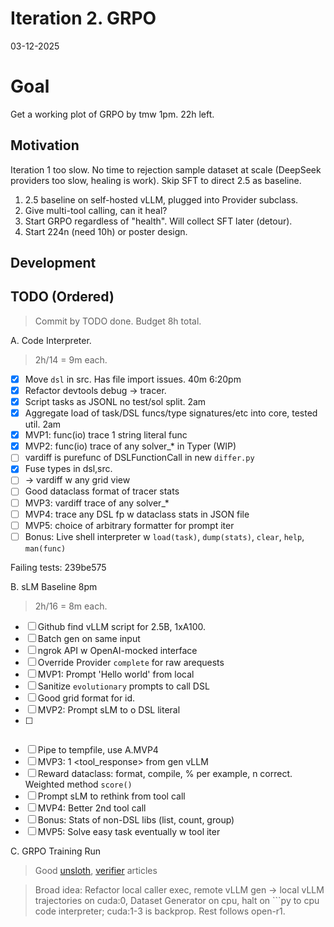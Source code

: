 # Iteration 2. GRPO
 
03-12-2025

# Goal

Get a working plot of GRPO by tmw 1pm. 22h left.

## Motivation

Iteration 1 too slow. No time to rejection sample dataset at scale (DeepSeek providers too slow, healing is work). Skip SFT to direct 2.5 as baseline.
1. 2.5 baseline on self-hosted vLLM, plugged into Provider subclass.
2. Give multi-tool calling, can it heal?
3. Start GRPO regardless of "health". Will collect SFT later (detour).
4. Start 224n (need 10h) or poster design.

## Development

## TODO (Ordered)

> Commit by TODO done. Budget 8h total.

A. Code Interpreter.
> 2h/14 = 9m each.
- [x] Move `dsl` in src. Has file import issues. 40m 6:20pm
- [x] Refactor devtools debug -> tracer.
- [x] Script tasks as JSONL no test/sol split. 2am
- [x] Aggregate load of task/DSL funcs/type signatures/etc into core, tested util. 2am
- [x] MVP1: func(io) trace 1 string literal func
- [x] MVP2: func(io) trace of any solver_* in Typer (WIP)
- [ ] vardiff is purefunc of DSLFunctionCall in new `differ.py`
- [x] Fuse types in dsl,src.
- [ ] -> vardiff w any grid view
- [ ] Good dataclass format of tracer stats
- [ ] MVP3: vardiff trace of any solver_*
- [ ] MVP4: trace any DSL fp w dataclass stats in JSON file
- [ ] MVP5: choice of arbitrary formatter for prompt iter
- [ ] Bonus: Live shell interpreter w `load(task)`, `dump(stats)`, `clear`, `help`, `man(func)`

Failing tests: 239be575

B. sLM Baseline 8pm
> 2h/16 = 8m each.
- [ ] Github find vLLM script for 2.5B, 1xA100.
- [ ] Batch gen on same input
- [ ] ngrok API w OpenAI-mocked interface
- [ ] Override Provider `complete` for raw arequests
- [ ] MVP1: Prompt 'Hello world' from local
- [ ] Sanitize `evolutionary` prompts to call DSL
- [ ] Good grid format for id.
- [ ] MVP2: Prompt sLM to o DSL literal
- [ ] ```py format reward 
- [ ] Pipe to tempfile, use A.MVP4
- [ ] MVP3: 1 <tool_response> from gen vLLM
- [ ] Reward dataclass: format, compile, % per example, n correct. Weighted method `score()` 
- [ ] Prompt sLM to rethink from tool call
- [ ] MVP4: Better 2nd tool call
- [ ] Bonus: Stats of non-DSL libs (list, count, group)
- [ ] MVP5: Solve easy task eventually w tool iter

C. GRPO Training Run
> Good [unsloth](https://docs.unsloth.ai/basics/reasoning-grpo-and-rl), [verifier](https://github.com/willccbb/verifiers/blob/main/verifiers/envs/code_env.py) articles

> Broad idea: Refactor local caller exec, remote vLLM gen -> local vLLM trajectories on cuda:0, Dataset Generator on cpu, halt on ```py to cpu code interpreter; cuda:1-3 is backprop. Rest follows open-r1.